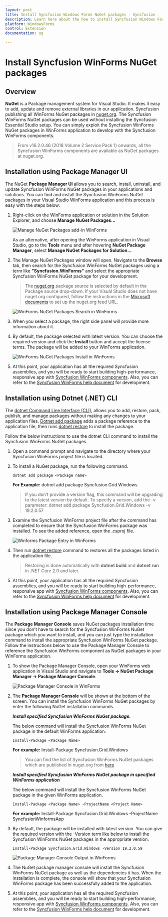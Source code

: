 ```yaml
---
layout: post
title: Install Syncfusion Windows Forms NuGet packages - Syncfusion
description: Learn here about the how to install Syncfusion Windows Forms NuGet packages from Package manager and NuGet manager.
platform: WindowsForms
control: Extension
documentation: ug

---
```


# Install Syncfusion WinForms NuGet packages

## Overview

**NuGet** is a Package management system for Visual Studio. It makes it easy to add, update and remove external libraries in our application. Syncfusion publishing all WinForms  NuGet packages in [nuget.org](https://www.nuget.org/packages?q=Tags%3A%22Winforms%22+syncfusion). The Syncfusion WinForms NuGet packages can be used without installing the Syncfusion Essential Studio setup. You can simply exploit the Syncfusion WinForms NuGet packages in WinForms application to develop with the Syncfusion WinForms components.

> From v16.2.0.46 (2018 Volume 2 Service Pack 1) onwards, all the Syncfusion WinForms components are available as NuGet packages at nuget.org.

## Installation using Package Manager UI

The NuGet **Package Manager UI** allows you to search, install, uninstall, and update Syncfusion WinForms NuGet packages in your applications and solutions. You can find and install the Syncfusion WinForms NuGet packages in your Visual Studio WinForms application and this process is easy with the steps below:

1. Right-click on the WinForms application or solution in the Solution Explorer, and choose **Manage NuGet Packages...**

    ![Manage NuGet Packages add-in WinForms](platform_images/winforms-installation-manage-nuget.png)

    As an alternative, after opening the WinForms application in Visual Studio, go to the **Tools** menu and after hovering **NuGet Package Manager**, select **Manage NuGet Packages for Solution...**

2. The Manage NuGet Packages window will open. Navigate to the **Browse** tab, then search for the Syncfusion WinForms NuGet packages using a term like **"Syncfusion.WinForms"** and select the appropriate Syncfusion WinForms NuGet package for your development.

    > The [nuget.org](https://api.nuget.org/v3/index.json) package source is selected by default in the Package source drop-down. If your Visual Studio does not have nuget.org configured, follow the instructions in the [Microsoft documents](https://learn.microsoft.com/en-us/nuget/consume-packages/install-use-packages-visual-studio#package-sources) to set up the nuget.org feed URL.

    ![WinForms NuGet Packages Search in WinForms](platform_images/winforms-installation-nuget-search.png)

3. When you select a package, the right side panel will provide more information about it.

4. By default, the package selected with latest version. You can choose the required version and click the **Install** button and accept the license terms. The package will be added to your WinForms application.

    ![WinForms NuGet Packages Install in WinForms](platform_images/winforms-installation-install-nuget.png)

5. At this point, your application has all the required Syncfusion assemblies, and you will be ready to start building high-performance, responsive app with [Syncfusion WinForms components](https://www.syncfusion.com/winforms-ui-controls). Also, you can refer to the [Syncfusion WinForms help document](https://help.syncfusion.com/windowsforms/overview) for development.

## Installation using Dotnet (.NET) CLI

The [dotnet Command Line Interface (CLI)](https://learn.microsoft.com/en-us/nuget/consume-packages/install-use-packages-dotnet-cli), allows you to add, restore, pack, publish, and manage packages without making any changes to your application files. [Dotnet add package](https://learn.microsoft.com/en-us/dotnet/core/tools/dotnet-add-package?tabs=netcore2x) adds a package reference to the application file, then runs [dotnet restore](https://docs.microsoft.com/en-us/dotnet/core/tools/dotnet-restore?tabs=netcore2x) to install the package.

Follow the below instructions to use the dotnet CLI command to install the Syncfusion WinForms NuGet packages.

1. Open a command prompt and navigate to the directory where your Syncfusion WinForms project file is located.
2. To install a NuGet package, run the following command.

    ```dotnet add package <Package name>```

    **For Example:**
    dotnet add package Syncfusion.Grid.Windows

    > If you don’t provide a version flag, this command will be upgrading to the latest version by default. To specify a version, add the -v parameter: dotnet add package Syncfusion.Grid.Windows -v 19.2.0.57

3. Examine the Syncfusion WinForms project file after the command has completed to ensure that the Syncfusion WinForms package was installed. To see the added reference, open the .csproj file.

    ![Winforms Package Entry in WinForms](platform_images/winforms-installation-package-entry.png)

4. Then run  [dotnet restore](https://docs.microsoft.com/en-us/dotnet/core/tools/dotnet-restore?tabs=netcore2x) command to restores all the packages listed in the application file.

    > Restoring is done automatically with **dotnet build** and **dotnet run** in .NET Core 2.0 and later.

5. At this point, your application has all the required Syncfusion assemblies, and you will be ready to start building high-performance, responsive app with [Syncfusion WinForms components](https://www.syncfusion.com/winforms-ui-controls). Also, you can refer to the [Syncfusion WinForms help document](https://help.syncfusion.com/windowsforms/overview) for development.

## Installation using Package Manager Console

The **Package Manager Console** saves NuGet packages installation time since you don't have to search for the Syncfusion WinForms NuGet package which you want to install, and you can just type the installation command to install the appropriate Syncfusion WinForms NuGet package. Follow the instructions below to use the Package Manager Console to reference the Syncfusion WinForms component as NuGet packages in your WinForms application.

1. To show the Package Manager Console, open your WinForms web application in Visual Studio and navigate to **Tools -> NuGet Package Manager -> Package Manager Console**.

    ![Package Manager Console in WinForms](platform_images/winforms-installation-console.png)

2. The **Package Manager Console** will be shown at the bottom of the screen. You can install the Syncfusion WinForms NuGet packages by enter the following NuGet installation commands.

    ***Install specified Syncfusion WinForms NuGet package.***

    The below command will install the Syncfusion WinForms NuGet package in the default WinForms application.

    ```Install-Package <Package Name>```

    **For example:** Install-Package Syncfusion.Grid.Windows

    > You can find the list of Syncfusion WinForms NuGet packages which are published in nuget.org from [here](https://www.nuget.org/packages?q=Tags%3A%22winforms%22+syncfusion)

    ***Install specified Syncfusion WinForms NuGet package in specified WinForms application***

    The below command will install the Syncfusion WinForms NuGet package in the given WinForms application.

    ```Install-Package <Package Name> -ProjectName <Project Name>```

    **For example:** Install-Package Syncfusion.Grid.Windows -ProjectName SyncfusionWinformsApp

3. By default, the package will be installed with latest version. You can give the required version with the -Version term like below to install the Syncfusion WinForms NuGet packages in the appropriate version.

    ```Install-Package Syncfusion.Grid.Windows -Version 19.2.0.59```

    ![Package Manager Console Output in WinForms](platform_images/winforms-installation-console-output.png)

4. The NuGet package manager console will install the Syncfusion WinForms NuGet package as well as the dependencies it has. When the installation is complete, the console will show that your Syncfusion WinForms package has been successfully added to the application.

5. At this point, your application has all the required Syncfusion assemblies, and you will be ready to start building high-performance, responsive app with [Syncfusion WinForms components](https://www.syncfusion.com/winforms-ui-controls). Also, you can refer to the [Syncfusion WinForms help document](https://help.syncfusion.com/windowsforms/overview) for development.